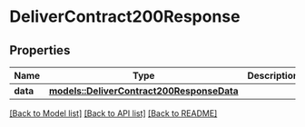 # DeliverContract200Response

## Properties

Name | Type | Description | Notes
------------ | ------------- | ------------- | -------------
**data** | [**models::DeliverContract200ResponseData**](deliver_contract_200_response_data.md) |  | 

[[Back to Model list]](../README.md#documentation-for-models) [[Back to API list]](../README.md#documentation-for-api-endpoints) [[Back to README]](../README.md)


